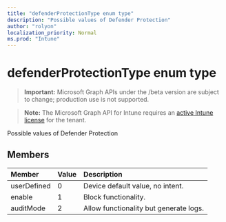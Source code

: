 ```yaml
---
title: "defenderProtectionType enum type"
description: "Possible values of Defender Protection"
author: "rolyon"
localization_priority: Normal
ms.prod: "Intune"
---
```


# defenderProtectionType enum type

> **Important:** Microsoft Graph APIs under the /beta version are subject to change; production use is not supported.

> **Note:** The Microsoft Graph API for Intune requires an [active Intune license](https://go.microsoft.com/fwlink/?linkid=839381) for the tenant.

Possible values of Defender Protection

## Members
|Member|Value|Description|
|:---|:---|:---|
|userDefined|0|Device default value, no intent.|
|enable|1|Block functionality.|
|auditMode|2|Allow functionality but generate logs.|





